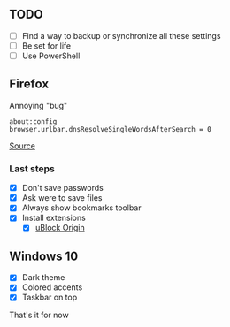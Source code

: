 ## TODO

- [ ] Find a way to backup or synchronize all these settings
- [ ] Be set for life
- [ ] Use PowerShell

## Firefox

Annoying "bug"

```
about:config
browser.urlbar.dnsResolveSingleWordsAfterSearch = 0
```
[Source](https://old.reddit.com/r/firefox/comments/hfqqpc/how_to_remove_did_you_mean_to_go_to/fw19h2y/?context=3)

### Last steps
- [x] Don't save passwords
- [x] Ask were to save files
- [x] Always show bookmarks toolbar
- [x] Install extensions
  - [x] [uBlock Origin](https://addons.mozilla.org/en-US/firefox/addon/ublock-origin)

## Windows 10

- [x] Dark theme
- [x] Colored accents
- [x] Taskbar on top

That's it for now
